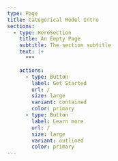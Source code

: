```yaml
---
type: Page
title: Categorical Model Intro
sections:
  - type: HeroSection
    title: An Empty Page
    subtitle: The section subtitle
    text: |+
      ***

    actions:
      - type: Button
        label: Get Started
        url: /
        size: large
        variant: contained
        color: primary
      - type: Button
        label: Learn more
        url: /
        size: large
        variant: outlined
        color: primary
---
```


